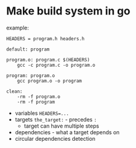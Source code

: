 # Make build system in go

example:

<!-- todo - or maybe do it in yaml? -->
```
HEADERS = program.h headers.h

default: program

program.o: program.c $(HEADERS)
    gcc -c program.c -o program.o

program: program.o
    gcc program.o -o program

clean:
    -rm -f program.o
    -rm -f program
```

* variables `HEADERS=...`
* targets `the_target:` - precedes `:`
    * target can have multiple steps
* dependencies - what a target depends on
* circular dependencies detection